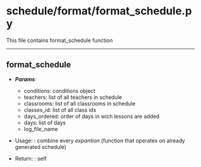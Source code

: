 # schedule/format/format_schedule.py
  
This file contains format_schedule function

---

## format_schedule
  * ***Params***:
      * conditions: conditions object
      * teachers: list of all teachers in schedule
      * classrooms: list of all classrooms in schedule
      * classes_id: list of all class ids
      * days_ordered: order of days in wich lessons are added
      * days: list of days
      * log_file_name
    
  * Usage:
  : combine every *expantion* 
  (function that operates on already generated schedule)
    
  * Return:
  : self